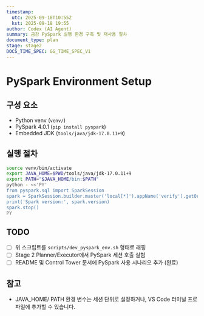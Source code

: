 ```yaml
---
timestamp:
  utc: 2025-09-18T10:55Z
  kst: 2025-09-18 19:55
author: Codex (AI Agent)
summary: 금강 PySpark 실행 환경 구축 및 재사용 절차
document_type: plan
stage: stage2
DOCS_TIME_SPEC: GG_TIME_SPEC_V1
---
```


# PySpark Environment Setup

## 구성 요소
- Python venv (`venv/`)
- PySpark 4.0.1 (`pip install pyspark`)
- Embedded JDK (`tools/java/jdk-17.0.11+9`)

## 실행 절차
```bash
source venv/bin/activate
export JAVA_HOME=$PWD/tools/java/jdk-17.0.11+9
export PATH="$JAVA_HOME/bin:$PATH"
python - <<'PY'
from pyspark.sql import SparkSession
spark = SparkSession.builder.master('local[*]').appName('verify').getOrCreate()
print('Spark version:', spark.version)
spark.stop()
PY
```

## TODO
- [ ] 위 스크립트를 `scripts/dev_pyspark_env.sh` 형태로 래핑
- [ ] Stage 2 Planner/Executor에서 PySpark 세션 호출 실험
- [ ] README 및 Control Tower 문서에 PySpark 사용 시나리오 추가 (완료)

## 참고
- JAVA_HOME/ PATH 환경 변수는 세션 단위로 설정하거나, VS Code 터미널 프로파일에 추가할 수 있습니다.

